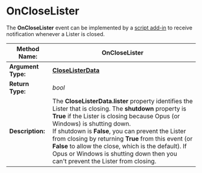 # OnCloseLister

The **OnCloseLister** event can be implemented by a [script add-in](/Manual/scripting/script_add-ins/RAEDME.md) to receive notification whenever a Lister is closed.

| **Method Name:** | OnCloseLister |
| --- | --- |
| **Argument Type:** | **[CloseListerData](../scripting_objects/closelisterdata.md)** |
| **Return Type:** | *bool* |
| **Description:** | The **CloseListerData.lister** property identifies the Lister that is closing. The **shutdown** property is **True** if the Lister is closing because Opus (or Windows) is shutting down.  <br />If shutdown is **False**, you can prevent the Lister from closing by returning **True** from this event (or **False** to allow the close, which is the default). If Opus or Windows is shutting down then you can't prevent the Lister from closing. |

